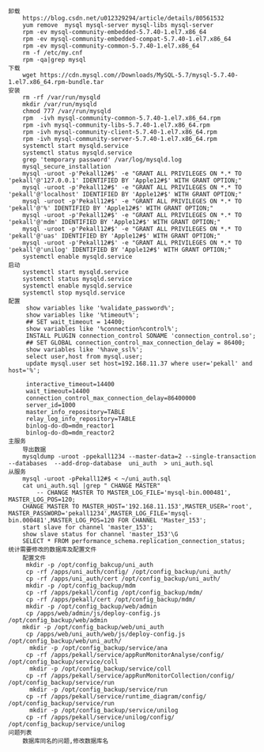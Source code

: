 	卸载
		https://blog.csdn.net/u012329294/article/details/80561532
		yum remove  mysql mysql-server mysql-libs mysql-server
		rpm -ev mysql-community-embedded-5.7.40-1.el7.x86_64
		rpm -ev mysql-community-embedded-compat-5.7.40-1.el7.x86_64
		rpm -ev mysql-community-common-5.7.40-1.el7.x86_64
		rm -f /etc/my.cnf
		rpm -qa|grep mysql
	下载
		wget https://cdn.mysql.com//Downloads/MySQL-5.7/mysql-5.7.40-1.el7.x86_64.rpm-bundle.tar
	安装
		rm -rf /var/run/mysqld
	    mkdir /var/run/mysqld
	    chmod 777 /var/run/mysqld
		rpm  -ivh mysql-community-common-5.7.40-1.el7.x86_64.rpm
		rpm -ivh mysql-community-libs-5.7.40-1.el7.x86_64.rpm
		rpm -ivh mysql-community-client-5.7.40-1.el7.x86_64.rpm
		rpm -ivh mysql-community-server-5.7.40-1.el7.x86_64.rpm
		systemctl start mysqld.service
		systemctl status mysqld.service
		grep 'temporary password' /var/log/mysqld.log 
		mysql_secure_installation 
		mysql -uroot -p'Pekall12#$' -e "GRANT ALL PRIVILEGES ON *.* TO 'pekall'@'127.0.0.1' IDENTIFIED BY 'Apple12#$' WITH GRANT OPTION;"
	    mysql -uroot -p'Pekall12#$' -e "GRANT ALL PRIVILEGES ON *.* TO 'pekall'@'localhost' IDENTIFIED BY 'Apple12#$' WITH GRANT OPTION;"
	    mysql -uroot -p'Pekall12#$' -e "GRANT ALL PRIVILEGES ON *.* TO 'pekall'@'%' IDENTIFIED BY 'Apple12#$' WITH GRANT OPTION;"
	    mysql -uroot -p'Pekall12#$' -e "GRANT ALL PRIVILEGES ON *.* TO 'pekall'@'mdm' IDENTIFIED BY 'Apple12#$' WITH GRANT OPTION;"
	    mysql -uroot -p'Pekall12#$' -e "GRANT ALL PRIVILEGES ON *.* TO 'pekall'@'uas' IDENTIFIED BY 'Apple12#$' WITH GRANT OPTION;"
	    mysql -uroot -p'Pekall12#$' -e "GRANT ALL PRIVILEGES ON *.* TO 'pekall'@'unilog' IDENTIFIED BY 'Apple12#$' WITH GRANT OPTION;"
	    systemctl enable mysqld.service
	启动
		systemctl start mysqld.service
		systemctl status mysqld.service
		systemctl enable mysqld.service
		systemctl stop mysqld.service
	配置
		 show variables like '%validate_password%';    
		 show variables like '%timeout%';
		 ## SET wait_timeout = 14400;
		 show variables like '%connection%control%';
		 INSTALL PLUGIN connection_control SONAME 'connection_control.so';
		 ## SET GLOBAL connection_control_max_connection_delay = 86400;
		 show variables like '%have_ssl%';   
		 select user,host from mysql.user;           
		 update mysql.user set host=192.168.11.37 where user='pekall' and host='%';
		 
		 interactive_timeout=14400
		 wait_timeout=14400
		 connection_control_max_connection_delay=86400000
		 server_id=1000
		 master_info_repository=TABLE
		 relay_log_info_repository=TABLE
		 binlog-do-db=mdm_reactor1
		 binlog-do-db=mdm_reactor2
	主服务
		导出数据
		mysqldump -uroot -ppekall1234 --master-data=2 --single-transaction --databases  --add-drop-database  uni_auth  > uni_auth.sql
	从服务
		mysql -uroot -pPekall12#$ < ~/uni_auth.sql
		cat uni_auth.sql |grep " CHANGE MASTER"
			-- CHANGE MASTER TO MASTER_LOG_FILE='mysql-bin.000481', MASTER_LOG_POS=120;
		CHANGE MASTER TO MASTER_HOST='192.168.11.153',MASTER_USER='root', MASTER_PASSWORD='pekall1234',MASTER_LOG_FILE='mysql-bin.000481',MASTER_LOG_POS=120 FOR CHANNEL 'Master_153';
		start slave for channel 'master_153';
		show slave status for channel 'master_153'\G
		SELECT * FROM performance_schema.replication_connection_status;
	统计需要修改的数据库及配置文件
		配置文件
		 mkdir -p /opt/config_bakcup/uni_auth
		 cp -rf /apps/uni_auth/config/ /opt/config_backup/uni_auth/
		 cp -rf /apps/uni_auth/cert /opt/config_backup/uni_auth/
		 mkdir -p /opt/config_backup/mdm
		 cp -rf /apps/pekall/config /opt/config_backup/mdm/
		 cp -rf /apps/pekall/cert /opt/config_backup/mdm/
		 mkdir -p /opt/config_backup/web/admin
		 cp /apps/web/admin/js/deploy-config.js /opt/config_backup/web/admin
		mkdir -p /opt/config_backup/web/uni_auth
		 cp /apps/web/uni_auth/web/js/deploy-config.js /opt/config_backup/web/uni_auth/
		  mkdir -p /opt/config_backup/service/ana
		 cp -rf /apps/pekall/service/appRunMonitorAnalyse/config/ /opt/config_backup/service/coll
		  mkdir -p /opt/config_backup/service/coll
		 cp -rf /apps/pekall/service/appRunMonitorCollection/config/ /opt/config_backup/service/run
		  mkdir -p /opt/config_backup/service/run
		 cp -rf /apps/pekall/service/runtime_diagram/config/ /opt/config_backup/service/run
		  mkdir -p /opt/config_backup/service/unilog
		 cp -rf /apps/pekall/service/unilog/config/ /opt/config_backup/service/unilog
	问题列表
		数据库同名的问题,修改数据库名
